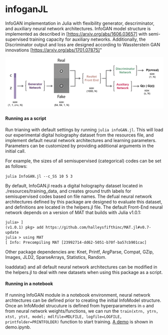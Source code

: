 # infoganJL
InfoGAN implementation in Julia with flexibility generator, descriminator, and auxiliary neural network architectures. InfoGAN model structure is implemented as described in [https://arxiv.org/abs/1606.03657] with semi-supervised training capacity for auxiliary networks. Additionally, the Discriminator output and loss are designed according to Wassterstein GAN innovations [https://arxiv.org/abs/1701.07875]"

![overview of InfoGAN model](fig.png)

#### Running as a script
Run trianing with default settings by running `julia infoGAN.jl`. This will load our experimental digital holography dataset from the resources file, and implement default neural network architectures and learning parameters. Parameters can be customized by providing additional arguments in the initial call.

For example, the sizes of all semisupervised (categorical) codes can be set as follows:

`julia InfoGAN.jl --c_SS 10 5 3`

By default, InfoGAN.jl reads a digital holography dataset located in ./resources/training_data, and creates ground truth labels for semisupervised codes based on file names. The defual neural network architectures defined by this package are designed to evaluate this dataset, and definitions are located in the helpers.jl file. The default Front-End neural network depends on a version of MAT that builds with Julia v1.0.1:

```
julia> ]
(v1.0.1) pkg> add https://github.com/halleysfifthinc/MAT.jl#v0.7-update
julia > using MAT
[ Info: Precompiling MAT [23992714-dd62-5051-b70f-ba57cb901cac]
```
Other package dependencies are: Knet, Printf, ArgParse, Compat,	GZip, Images, JLD2, SparseArrays,	Statistics, Random.

loaddata() and all default neural network architectures can be modified in the helpers.jl to deal with new datasets when using this package as a script.

#### Running in a notebook
If running InfoGAN module in a notebook environment, neural network archtectures can be defined prior to creating the initial InfoModel structure. Once an InfoModel strucuture is defined from hyperparameters in `o` and from neural network weights/functions, we can run the `train(xtrn, ytrn, xtst, ytst, model; mdlfile=MDLFILE, logfile=LOGFILE, printfolder=PRINTFOLDER)` function to start training. [A demo](demo.ipynb) is shown in demo.ipynb.
